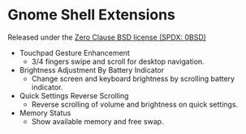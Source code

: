 # Gnome Shell Extensions
Released under the [Zero Clause BSD license (SPDX: 0BSD)](https://spdx.org/licenses/0BSD.html)

- Touchpad Gesture Enhancement
  - 3/4 fingers swipe and scroll for desktop navigation.
- Brightness Adjustment By Battery Indicator
  - Change screen and keyboard brightness by scrolling battery indicator.
- Quick Settings Reverse Scrolling
  - Reverse scrolling of volume and brightness on quick settings.
- Memory Status
  - Show available memory and free swap.
